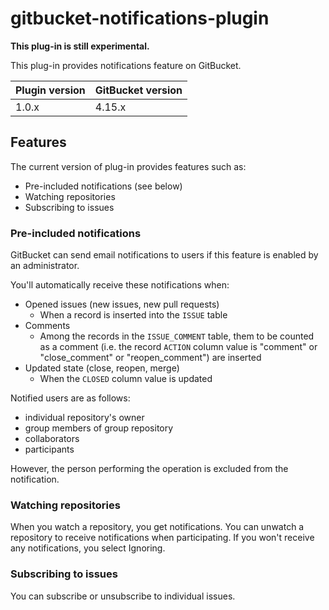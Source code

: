 # gitbucket-notifications-plugin

**This plug-in is still experimental.**

This plug-in provides notifications feature on GitBucket.

Plugin version | GitBucket version
:--------------|:--------------------
1.0.x          | 4.15.x

## Features

The current version of plug-in provides features such as:

- Pre-included notifications (see below)
- Watching repositories
- Subscribing to issues

### Pre-included notifications

GitBucket can send email notifications to users if this feature is enabled by an administrator.

You'll automatically receive these notifications when:

- Opened issues (new issues, new pull requests)
    - When a record is inserted into the ```ISSUE``` table
- Comments
    - Among the records in the ```ISSUE_COMMENT``` table, them to be counted as a comment (i.e. the record ```ACTION``` column value is "comment" or "close_comment" or "reopen_comment") are inserted
- Updated state (close, reopen, merge)
    - When the ```CLOSED``` column value is updated

Notified users are as follows:

- individual repository's owner
- group members of group repository
- collaborators
- participants

However, the person performing the operation is excluded from the notification.

### Watching repositories

When you watch a repository, you get notifications.
You can unwatch a repository to receive notifications when participating.
If you won't receive any notifications, you select Ignoring.

### Subscribing to issues

You can subscribe or unsubscribe to individual issues.
